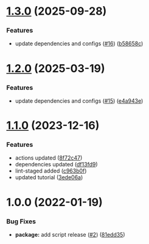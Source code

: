 # [1.3.0](https://github.com/robsonnatanael/automatic-versioning-guide/compare/v1.2.0...v1.3.0) (2025-09-28)


### Features

* update dependencies and configs ([#16](https://github.com/robsonnatanael/automatic-versioning-guide/issues/16)) ([b58658c](https://github.com/robsonnatanael/automatic-versioning-guide/commit/b58658c3995d6862716c5e83010ff4cfe7428b77))

# [1.2.0](https://github.com/robsonnatanael/automatic-versioning-guide/compare/v1.1.0...v1.2.0) (2025-03-19)


### Features

* update dependencies and configs ([#15](https://github.com/robsonnatanael/automatic-versioning-guide/issues/15)) ([e4a943e](https://github.com/robsonnatanael/automatic-versioning-guide/commit/e4a943e5db1e836f206ac7baa65a3f7a20f08914))

# [1.1.0](https://github.com/robsonnatanael/automatic-versioning-guide/compare/v1.0.0...v1.1.0) (2023-12-16)


### Features

* actions updated ([8f72c47](https://github.com/robsonnatanael/automatic-versioning-guide/commit/8f72c47edbbc64052ae0b3674518245f9dee46e8))
* dependencies updated ([df13fd9](https://github.com/robsonnatanael/automatic-versioning-guide/commit/df13fd9b56b62a5e17d275277b980d48815e9094))
* lint-staged added ([c963b0f](https://github.com/robsonnatanael/automatic-versioning-guide/commit/c963b0f19e14942aaee74849d47046ec09b18a1c))
* updated tutorial ([3ede06a](https://github.com/robsonnatanael/automatic-versioning-guide/commit/3ede06a806d91a07d1209673c34641d09e7a7ce8))

# 1.0.0 (2022-01-19)


### Bug Fixes

* **package:** add script release ([#2](https://github.com/robsonnatanael/learning-versioning/issues/2)) ([81edd35](https://github.com/robsonnatanael/learning-versioning/commit/81edd3561cb7bd99af418b20b1945dd89084d473))
